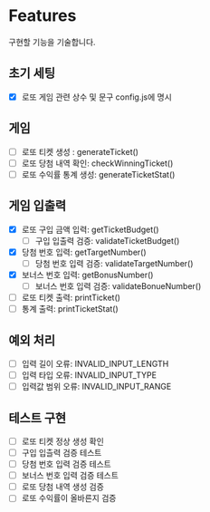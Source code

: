 # Features

구현할 기능을 기술합니다.

## 초기 세팅

- [x] 로또 게임 관련 상수 및 문구 config.js에 명시

## 게임

- [ ] 로또 티켓 생성 : generateTicket()
- [ ] 로또 당첨 내역 확인: checkWinningTicket()
- [ ] 로또 수익률 통계 생성: generateTicketStat()

## 게임 입출력

- [x] 로또 구입 금액 입력: getTicketBudget()
  - [ ] 구입 입출력 검증: validateTicketBudget()
- [x] 당첨 번호 입력: getTargetNumber()
  - [ ] 당첨 번호 입력 검증: validateTargetNumber()
- [x] 보너스 번호 입력: getBonusNumber()
  - [ ] 보너스 번호 입력 검증: validateBonueNumber()
- [ ] 로또 티켓 출력: printTicket()
- [ ] 통계 출력: printTicketStat()

## 예외 처리

- [ ] 입력 길이 오류: INVALID_INPUT_LENGTH
- [ ] 입력 타입 오류: INVALID_INPUT_TYPE
- [ ] 입력값 범위 오류: INVALID_INPUT_RANGE

## 테스트 구현

- [ ] 로또 티켓 정상 생성 확인
- [ ] 구입 입츨력 검증 테스트
- [ ] 당첨 번호 입력 검증 테스트
- [ ] 보너스 번호 입력 검증 테스트
- [ ] 로또 당첨 내역 생성 검증
- [ ] 로또 수익률이 올바른지 검증
